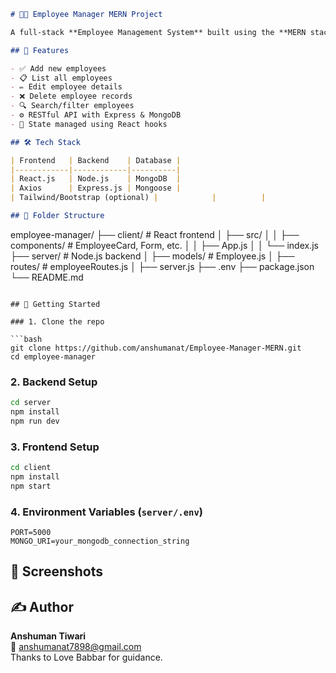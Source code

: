 ```markdown
# 🧑‍💼 Employee Manager MERN Project

A full-stack **Employee Management System** built using the **MERN stack (MongoDB, Express.js, React, Node.js)**. This application allows users to add, view, update, and delete employee records with a clean and responsive UI.

## 📌 Features

- ✅ Add new employees
- 📋 List all employees
- ✏️ Edit employee details
- ❌ Delete employee records
- 🔍 Search/filter employees
- ⚙️ RESTful API with Express & MongoDB
- 🧠 State managed using React hooks

## 🛠️ Tech Stack

| Frontend   | Backend    | Database |
|------------|------------|----------|
| React.js   | Node.js    | MongoDB  |
| Axios      | Express.js | Mongoose |
| Tailwind/Bootstrap (optional) |            |          |

## 📂 Folder Structure

```
employee-manager/
├── client/              # React frontend
│   ├── src/
│   │   ├── components/  # EmployeeCard, Form, etc.
│   │   ├── App.js
│   │   └── index.js
├── server/              # Node.js backend
│   ├── models/          # Employee.js
│   ├── routes/          # employeeRoutes.js
│   ├── server.js
├── .env
├── package.json
└── README.md
```

## 🚀 Getting Started

### 1. Clone the repo

```bash
git clone https://github.com/anshumanat/Employee-Manager-MERN.git
cd employee-manager
```

### 2. Backend Setup

```bash
cd server
npm install
npm run dev
```

### 3. Frontend Setup

```bash
cd client
npm install
npm start
```

### 4. Environment Variables (`server/.env`)

```env
PORT=5000
MONGO_URI=your_mongodb_connection_string
```

## 📸 Screenshots

 

## ✍️ Author

**Anshuman Tiwari**  
📧 anshumanat7898@gmail.com  
Thanks to Love Babbar for guidance.
```
